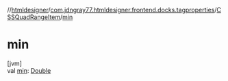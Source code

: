//[htmldesigner](../../../index.md)/[com.jdngray77.htmldesigner.frontend.docks.tagproperties](../index.md)/[CSSQuadRangeItem](index.md)/[min](min.md)

# min

[jvm]\
val [min](min.md): [Double](https://kotlinlang.org/api/latest/jvm/stdlib/kotlin/-double/index.html)
